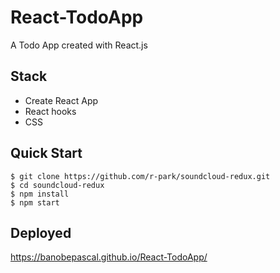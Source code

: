 # React-TodoApp

A Todo App created with React.js

## Stack

- Create React App
- React hooks
- CSS

Quick Start
-----------

```shell
$ git clone https://github.com/r-park/soundcloud-redux.git
$ cd soundcloud-redux
$ npm install
$ npm start
```

## Deployed
https://banobepascal.github.io/React-TodoApp/
